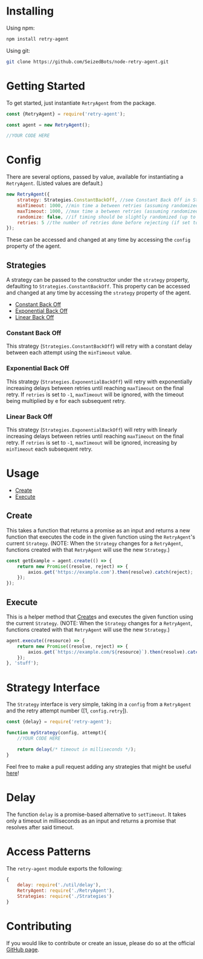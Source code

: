 # Installing

Using npm:

```bash
npm install retry-agent
```

Using git:

```bash
git clone https://github.com/SeizedBots/node-retry-agent.git
```

# Getting Started

To get started, just instantiate `RetryAgent` from the package.

```js
const {RetryAgent} = require('retry-agent');

const agent = new RetryAgent();

//YOUR CODE HERE
```

# Config

There are several options, passed by value, available for instantiating a `RetryAgent`. (Listed values are default.)

```js
new RetryAgent({
    strategy: Strategies.ConstantBackOff, //see Constant Back Off in Strategies
    minTimeout: 1000, //min time a between retries (assuming randomized is false) in milliseconds
    maxTimeout: 1000, //max time a between retries (assuming randomized is false) in milliseconds
    randomize: false, //if timing should be slightly randomized (up to minTimeout / 2 more or less for standard strategies)
    retries: 5 //the number of retries done before rejecting (if set to -1, it will retry until it resolves)
});
```

These can be accessed and changed at any time by accessing the `config` property of the agent.

## Strategies

A strategy can be passed to the constructor under the `strategy` property, defaulting to `Strategies.ConstantBackOff`.
This property can be accessed and changed at any time by accessing the `strategy` property of the agent.

- [Constant Back Off](#constant-back-off)
- [Exponential Back Off](#exponential-back-off)
- [Linear Back Off](#linear-back-off)

### Constant Back Off

This strategy (`Strategies.ConstantBackOff`) will retry with a constant delay between each attempt using the `minTimeout` value.

### Exponential Back Off

This strategy (`Strategies.ExponentialBackOff`) will retry with exponentially increasing delays between retries until reaching `maxTimeout` on the final retry.
If `retries` is set to `-1`, `maxTimeout` will be ignored, with the timeout being multiplied by e for each subsequent retry.

### Linear Back Off

This strategy (`Strategies.ExponentialBackOff`) will retry with linearly increasing delays between retries until reaching `maxTimeout` on the final retry.
If `retries` is set to `-1`, `maxTimeout` will be ignored, increasing by `minTimeout` each subsequent retry.

# Usage

- [Create](#create)
- [Execute](#execute)

## Create

This takes a function that returns a promise as an input and returns a new function that executes the code in the given function using the `RetryAgent`'s current `Strategy`.
(NOTE: When the `Strategy` changes for a `RetryAgent`, functions created with that `RetryAgent` will use the new `Strategy`.)

```js
const getExample = agent.create(() => {
    return new Promise((resolve, reject) => {
        axios.get('https://example.com').then(resolve).catch(reject);
    });
});
```

## Execute

This is a helper method that [Create](#create)s and executes the given function using the current `Strategy`.
(NOTE: When the `Strategy` changes for a `RetryAgent`, functions created with that `RetryAgent` will use the new `Strategy`.)

```js
agent.execute((resource) => {
    return new Promise((resolve, reject) => {
        axios.get(`https://example.com/${resource}`).then(resolve).catch(reject);
    });
}, 'stuff');
```

# Strategy Interface

The `Strategy` interface is very simple, taking in a `config` from a `RetryAgent` and the retry attempt number ([1, `config.retry`]).

```js
const {delay} = require('retry-agent');

function myStrategy(config, attempt){
    //YOUR CODE HERE

    return delay(/* timeout in milliseconds */);
}
```

Feel free to make a pull request adding any strategies that might be useful [here](https://github.com/SeizedBots/node-retry-agent/pulls)!

# Delay

The function `delay` is a promise-based alternative to `setTimeout`.
It takes only a timeout in milliseconds as an input and returns a promise that resolves after said timeout.

# Access Patterns

The `retry-agent` module exports the following:

```js
{
    delay: require('./util/delay'),
    RetryAgent: require('./RetryAgent'),
    Strategies: require('./Strategies')
}
```

# Contributing

If you would like to contribute or create an issue, please do so at the official [GitHub page](https://github.com/SeizedBots/node-retry-agent).